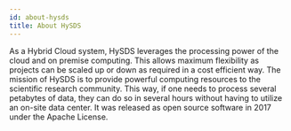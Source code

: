 ```yaml
---
id: about-hysds
title: About HySDS
---
```


As a Hybrid Cloud system, HySDS leverages the processing power of the cloud and on premise computing. This allows maximum flexibility as projects can be scaled up or down as required in a cost efficient way. The mission of HySDS is to provide powerful computing resources to the scientific research community. This way, if one needs to process several petabytes of data, they can do so in several hours without having to utilize an on-site data center. It was released as open source software in 2017 under the Apache License.
